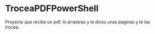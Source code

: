 # TroceaPDFPowerShell
Proyecto que recibe un pdf, lo arrastras y le dices unas paginas y te las trocea.
